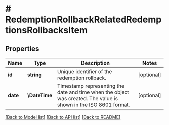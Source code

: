 # # RedemptionRollbackRelatedRedemptionsRollbacksItem

## Properties

Name | Type | Description | Notes
------------ | ------------- | ------------- | -------------
**id** | **string** | Unique identifier of the redemption rollback. | [optional]
**date** | **\DateTime** | Timestamp representing the date and time when the object was created. The value is shown in the ISO 8601 format. | [optional]

[[Back to Model list]](../../README.md#models) [[Back to API list]](../../README.md#endpoints) [[Back to README]](../../README.md)
